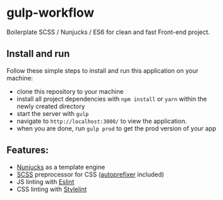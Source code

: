 # gulp-workflow

Boilerplate SCSS / Nunjucks / ES6 for clean and fast Front-end project.

## Install and run
Follow these simple steps to install and run this application on your machine:

* clone this repository to your machine
* install all project dependencies with `npm install` or `yarn` within the newly created directory
* start the server with `gulp` 
* navigate to `http://localhost:3000/` to view the application.
* when you are done, run `gulp prod` to get the prod version of your app

## Features:
* [Nunjucks](https://mozilla.github.io/nunjucks/) as a template engine
* [SCSS](http://sass-lang.com) preprocessor for CSS ([autoprefixer](https://github.com/postcss/autoprefixer) included)
* JS linting with [Eslint](https://eslint.org)
* CSS linting with [Stylelint](http://stylelint.io)
